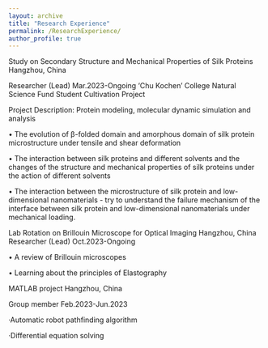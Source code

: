 ```yaml
---
layout: archive
title: "Research Experience"
permalink: /ResearchExperience/
author_profile: true
---
```


Study on Secondary Structure and Mechanical Properties of Silk Proteins                                           Hangzhou, China

Researcher (Lead)   Mar.2023-Ongoing
‘Chu Kochen’ College Natural Science Fund Student Cultivation Project

Project Description: Protein modeling, molecular dynamic simulation and analysis

•	The evolution of β-folded domain and amorphous domain of silk protein microstructure under tensile and shear deformation

•	The interaction between silk proteins and different solvents and the changes of the structure and mechanical properties of silk proteins under the action of different solvents

•	The interaction between the microstructure of silk protein and low-dimensional nanomaterials - try to understand the failure mechanism of the interface between silk protein and low-dimensional nanomaterials under mechanical loading.

Lab Rotation on Brillouin Microscope for Optical Imaging                                                                                  Hangzhou, China
Researcher (Lead)                                                                                                                       Oct.2023-Ongoing

•	A review of Brillouin microscopes

•	Learning about the principles of Elastography

MATLAB project                                                                                                Hangzhou, China

Group member                                                                                                                                Feb.2023-Jun.2023

·Automatic robot pathfinding algorithm

·Differential equation solving


